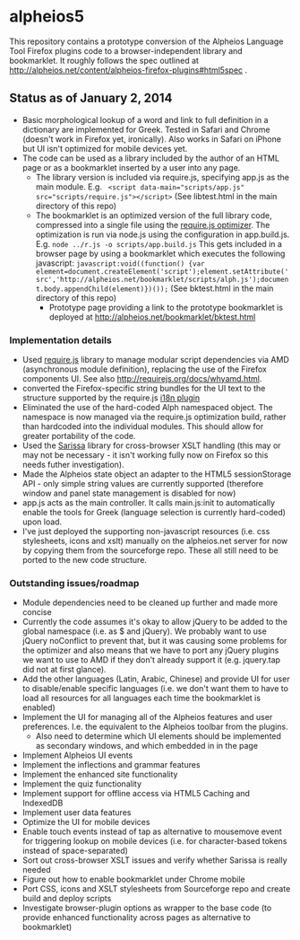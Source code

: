 alpheios5
=========

This repository contains a prototype conversion of the Alpheios Language Tool Firefox plugins code to a browser-independent library and bookmarklet.  It roughly follows the spec outlined at http://alpheios.net/content/alpheios-firefox-plugins#html5spec .

## Status as of January 2, 2014

* Basic morphological lookup of a word and link to full definition in a dictionary are implemented for Greek. Tested in Safari and Chrome (doesn't work in Firefox yet, ironically). Also works in Safari on iPhone but UI isn't optimized for mobile devices yet.
* The code can be used as a library included by the author of an HTML page or as a bookmarklet inserted by a user into any page.
    * The library version is included via require.js, specifying app.js as the main module. E.g. ` <script data-main="scripts/app.js" src="scripts/require.js"></script>` (See libtest.html in the main directory of this repo)
    * The bookmarklet is an optimized version of the full library code, compressed into a single file using the [require.js optimizer](http://requirejs.org/docs/optimization.html). The optimization is run via node.js using the configuration in app.build.js. E.g. `node ../r.js -o scripts/app.build.js` This gets included in a browser page by using a bookmarklet which executes the following javascript: 
    `javascript:void((function() {var element=document.createElement('script');element.setAttribute('src','http://alpheios.net/bookmarklet/scripts/alph.js');document.body.appendChild(element)})());` 
    (See bktest.html in the main directory of this repo)
       * Prototype page providing a link to the prototype bookmarklet is deployed at http://alpheios.net/bookmarklet/bktest.html

### Implementation details
* Used [require.js](http://requirejs.org) library to manage modular script dependencies via AMD (asynchronous module definition), replacing the use of the Firefox components UI. See also http://requirejs.org/docs/whyamd.html.
* converted the Firefox-specific string bundles for the UI text to the structure supported by the require.js [i18n plugin](http://requirejs.org/docs/api.html#i18n)
* Eliminated the use of the hard-coded Alph namespaced object. The namespace is now managed via the require.js optimization build, rather than hardcoded into the individual modules. This should allow for greater portability of the code.
* Used the [Sarissa](http://dev.abiss.gr/sarissa/) library for cross-browser XSLT handling (this may or may not be necessary - it isn't working fully now on Firefox so this needs futher investigation).
* Made the Alpheios state object an adapter to the HTML5 sessionStorage API  - only simple string values are currently supported (therefore window and panel state management is disabled for now)
* app.js acts as the main controller. It calls main.js:init to automatically enable the tools for Greek (language selection is currently hard-coded) upon load.
* I've just deployed the supporting non-javascript resources (i.e. css stylesheets, icons and xslt) manually on the alpheios.net server for now by copying them from the sourceforge repo. These all still need to be ported to the new code structure.

### Outstanding issues/roadmap
* Module dependencies need to be cleaned up further and made more concise
* Currently the code assumes it's okay to allow jQuery to be added to the global namespace (i.e. as $ and jQuery). We probably want to use jQuery noConflict to prevent that, but it was causing some problems for the optimizer and also means that we have to port any jQuery plugins we want to use to AMD if they don't already support it (e.g. jquery.tap did not at first glance).
* Add the other languages (Latin, Arabic, Chinese) and provide UI for user to disable/enable specific languages (i.e. we don't want them to have to load all resources for all languages each time the bookmarklet is enabled)
* Implement the UI for managing all of the Alpheios features and user preferences. I.e. the equivalent to the Alpheios toolbar from the plugins. 
    * Also need to determine which UI elements should be implemented as secondary windows, and which embedded in in the page
* Implement Alpheios UI events
* Implement the inflections and grammar features
* Implement the enhanced site functionality
* Implement the quiz functionality
* Implement support for offline access via HTML5 Caching and IndexedDB 
* Implement user data features
* Optimize the UI for mobile devices
* Enable touch events instead of tap as alternative to mousemove event for triggering lookup on mobile devices (i.e. for character-based tokens instead of space-separated)
* Sort out cross-browser XSLT issues and verify whether Sarissa is really needed
* Figure out how to enable bookmarklet under Chrome mobile
* Port CSS, icons and XSLT stylesheets from Sourceforge repo and create build and deploy scripts
* Investigate browser-plugin options as wrapper to the base code (to provide enhanced functionality across pages as alternative to bookmarklet)
